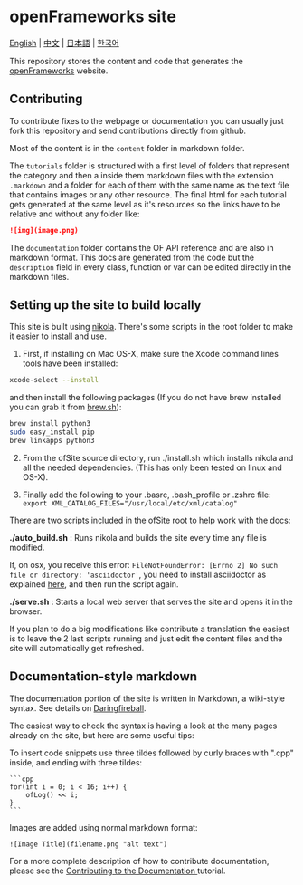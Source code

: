 # openFrameworks site

[English](README.md) | [中文](README-zh.md) | [日本語](README-ja.md) | [한국어](README-ko.md)

This repository stores the content and code that generates the [openFrameworks](http://openFrameworks.cc/) website.

## Contributing

To contribute fixes to the webpage or documentation you can usually just fork this repository and send contributions directly from github.

Most of the content is in the `content` folder in markdown folder.

The `tutorials` folder is structured with a first level of folders that represent the category and then a inside them markdown files with the extension `.markdown` and a folder for each of them with the same name as the text file that contains images or any other resource. The final html for each tutorial gets generated at the same level as it's resources so the links have to be relative and without any folder like:

```md
![img](image.png)
```

The `documentation` folder contains the OF API reference and are also in markdown format. This docs are generated from the code but the `description` field in every class, function or var can be edited directly in the markdown files.

## Setting up the site to build locally

This site is built using [nikola](https://getnikola.com). There's some scripts in the root folder to make it easier to install and use.

1. First, if installing on Mac OS-X, make sure the Xcode command lines tools have been installed:

  ```bash
  xcode-select --install
  ```
  and then install the following packages (If you do not have brew installed you can grab it from [brew.sh](http://brew.sh/)):

  ```bash
  brew install python3
  sudo easy_install pip
  brew linkapps python3
  ```

2. From the ofSite source directory, run ./install.sh which installs nikola and all the needed dependencies. (This has only been tested on linux and OS-X). 

3. Finally add the following to your .basrc, .bash_profile or .zshrc file:
  `export XML_CATALOG_FILES="/usr/local/etc/xml/catalog"`

There are two scripts included in the ofSite root to help work with the docs:

**./auto_build.sh** : Runs nikola and builds the site every time any file is modified.

If, on osx, you receive this error: `FileNotFoundError: [Errno 2] No such file or directory: 'asciidoctor'`, you need to install asciidoctor as explained [here](http://asciidoctor.org/docs/install-asciidoctor-macosx/), and then run the script again.

**./serve.sh** : Starts a local web server that serves the site and opens it in the browser.

If you plan to do a big modifications like contribute a translation the easiest is to leave the 2 last scripts running and just edit the content files and the site will automatically get refreshed.

## Documentation-style markdown

The documentation portion of the site is written in Markdown, a wiki-style syntax. See details on [Daringfireball](http://daringfireball.net/projects/markdown/).

The easiest way to check the syntax is having a look at the many pages already on the site, but here are some useful tips:

To insert code snippets use three tildes followed by curly braces with ".cpp" inside, and ending with three tildes:

	```cpp
	for(int i = 0; i < 16; i++) {
		ofLog() << i;
	}
	```


Images are added using normal markdown format:

    ![Image Title](filename.png "alt text")

For a more complete description of how to contribute documentation, please see the [Contributing to the Documentation ](http://openframeworks.cc/learning/08_other/contributing/) tutorial.
